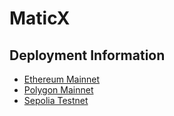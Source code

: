 # MaticX

## Deployment Information

-   [Ethereum Mainnet](https://github.com/stader-labs/maticX/wiki/Ethereum-Mainnet)
-   [Polygon Mainnet](https://github.com/stader-labs/maticX/wiki/Polygon-Mainnet)
-   [Sepolia Testnet](https://github.com/stader-labs/maticX/wiki/Sepolia-Testnet)
